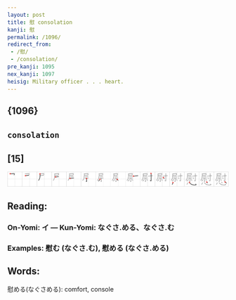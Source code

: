 ```yaml
---
layout: post
title: 慰 consolation
kanji: 慰
permalink: /1096/
redirect_from:
 - /慰/
 - /consolation/
pre_kanji: 1095
nex_kanji: 1097
heisig: Military officer . . . heart.
---
```


## {1096}

## `consolation`

## [15]

<div class="stroke"><img src="../images/E685B0.png" /></div>

## Reading:

### On-Yomi: イ &mdash; Kun-Yomi: なぐさ.める、なぐさ.む

### Examples: 慰む (なぐさ.む), 慰める (なぐさ.める)

## Words:

慰める(なぐさめる): comfort, console
